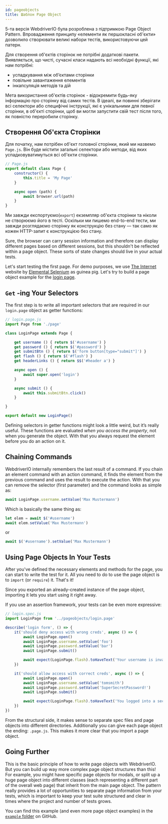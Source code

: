 ```yaml
---
id: pageobjects
title: Шаблон Page Object
---
```


5-та версія WebdriverIO була розроблена з підтримкою Page Object Pattern. Впровадження принципу «елементи як першокласні об'єкти» дозволило створювати великі набори тестів, використовуючи цей патерн.

Для створення об'єктів сторінок не потрібні додаткові пакети. Виявляється, що чисті, сучасні класи надають всі необхідні функції, які нам потрібні:

- успадкування між об’єктами сторінки
- повільне завантаження елементів
- інкапсуляція методів та дій

Мета використання об'єктів сторінок - відокремити будь-яку інформацію про сторінку від самих тестів. В ідеалі, ви повинні зберігати всі селектори або специфічні інструкції, які є унікальними для певної сторінки, в об'єкті сторінки, щоб ви могли запустити свій тест після того, як повністю переробили сторінку.

## Створення Об'єкта Сторінки

Для початку, нам потрібен об'єкт головної сторінки, який ми назвемо `Page.js`. Він буде містити загальні селектори або методи, від яких успадковуватимуться всі об'єкти сторінки.

```js
// Page.js
export default class Page {
    constructor() {
        this.title = 'My Page'
    }

    async open (path) {
        await browser.url(path)
    }
}
```

Ми завжди експортуємо(`export`) екземпляр об'єкта сторінки та ніколи не створюємо його в тесті. Оскільки ми пишемо end-to-end тести, ми завжди розглядаємо сторінку як конструкцію без стану &mdash; так само як кожен HTTP-запит є конструкцією без стану.

Sure, the browser can carry session information and therefore can display different pages based on different sessions, but this shouldn't be reflected within a page object. These sorts of state changes should live in your actual tests.

Let's start testing the first page. For demo purposes, we use [The Internet](http://the-internet.herokuapp.com) website by [Elemental Selenium](http://elementalselenium.com) as guinea pig. Let's try to build a page object example for the [login page](http://the-internet.herokuapp.com/login).

## `Get` -ing Your Selectors

The first step is to write all important selectors that are required in our `login.page` object as getter functions:

```js
// login.page.js
import Page from './page'

class LoginPage extends Page {

    get username () { return $('#username') }
    get password () { return $('#password') }
    get submitBtn () { return $('form button[type="submit"]') }
    get flash () { return $('#flash') }
    get headerLinks () { return $$('#header a') }

    async open () {
        await super.open('login')
    }

    async submit () {
        await this.submitBtn.click()
    }

}

export default new LoginPage()
```

Defining selectors in getter functions might look a little weird, but it’s really useful. These functions are evaluated _when you access the property_, not when you generate the object. With that you always request the element before you do an action on it.

## Chaining Commands

WebdriverIO internally remembers the last result of a command. If you chain an element command with an action command, it finds the element from the previous command and uses the result to execute the action. With that you can remove the selector (first parameter) and the command looks as simple as:

```js
await LoginPage.username.setValue('Max Mustermann')
```

Which is basically the same thing as:

```js
let elem = await $('#username')
await elem.setValue('Max Mustermann')
```

or

```js
await $('#username').setValue('Max Mustermann')
```

## Using Page Objects In Your Tests

After you've defined the necessary elements and methods for the page, you can start to write the test for it. All you need to do to use the page object is to `import` (or `require`) it. That's it!

Since you exported an already-created instance of the page object, importing it lets you start using it right away.

If you use an assertion framework, your tests can be even more expressive:

```js
// login.spec.js
import LoginPage from '../pageobjects/login.page'

describe('login form', () => {
    it('should deny access with wrong creds', async () => {
        await LoginPage.open()
        await LoginPage.username.setValue('foo')
        await LoginPage.password.setValue('bar')
        await LoginPage.submit()

        await expect(LoginPage.flash).toHaveText('Your username is invalid!')
    })

    it('should allow access with correct creds', async () => {
        await LoginPage.open()
        await LoginPage.username.setValue('tomsmith')
        await LoginPage.password.setValue('SuperSecretPassword!')
        await LoginPage.submit()

        await expect(LoginPage.flash).toHaveText('You logged into a secure area!')
    })
})
```

From the structural side, it makes sense to separate spec files and page objects into different directories. Additionally you can give each page object the ending: `.page.js`. This makes it more clear that you import a page object.

## Going Further

This is the basic principle of how to write page objects with WebdriverIO. But you can build up way more complex page object structures than this! For example, you might have specific page objects for modals, or split up a huge page object into different classes (each representing a different part of the overall web page) that inherit from the main page object. The pattern really provides a lot of opportunities to separate page information from your tests, which is important to keep your test suite structured and clear in times where the project and number of tests grows.

You can find this example (and even more page object examples) in the [`example` folder](https://github.com/webdriverio/webdriverio/tree/main/examples/pageobject) on GitHub.
